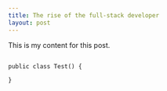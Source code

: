 ```yaml
---
title: The rise of the full-stack developer
layout: post
---
```


This is my content for this post.

<pre><code class="lang-c#">
public class Test() {

}
</code></pre>


